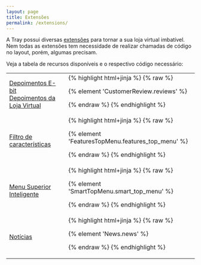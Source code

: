 ```yaml
---
layout: page
title: Extensões
permalink: /extensions/
---
```


A Tray possui diversas [extensões](http://wiki.tray.com.br/secao/tray-commerce/extensoes/) para tornar a sua loja virtual imbatível. Nem todas as extensões tem necessidade de realizar chamadas de código no layout, porém, algumas precisam.

Veja a tabela de recursos disponíveis e o respectivo código necessário:

<table>
    <tr>
        <td>
            <a href="http://wiki.tray.com.br/documentacao/depoimentos-e-bit/">Depoimentos E-bit</a><br>
            <a href="http://wiki.tray.com.br/documentacao/depoimentos-da-loja-virtual/">Depoimentos da Loja Virtual</a>
        </td>
        <td>
{% highlight html+jinja %}
{% raw %}

{% element 'CustomerReview.reviews' %}

{% endraw %}
{% endhighlight %}
        </td>
    </tr>
    <tr>
        <td>
            <a href="http://wiki.tray.com.br/documentacao/filtro-de-caracteristicas-de-produto/">Filtro de características</a>
        </td>
        <td>
{% highlight html+jinja %}
{% raw %}

{% element 'FeaturesTopMenu.features_top_menu' %}

{% endraw %}
{% endhighlight %}
        </td>
    </tr>
    <tr>
        <td>
            <a href="http://wiki.tray.com.br/documentacao/menu-superior-inteligente-2/">Menu Superior Inteligente</a>
        </td>
        <td>
{% highlight html+jinja %}
{% raw %}

{% element 'SmartTopMenu.smart_top_menu' %}

{% endraw %}
{% endhighlight %}
        </td>
    </tr>
    <tr>
        <td>
            <a href="http://wiki.tray.com.br/documentacao/sistema-de-noticias/">Notícias</a>
        </td>
        <td>
{% highlight html+jinja %}
{% raw %}

{% element 'News.news' %}

{% endraw %}
{% endhighlight %}
        </td>
    </tr>
</table>
